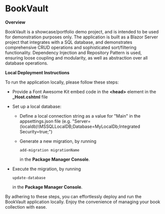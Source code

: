 # BookVault

**Overview**

BookVault is a showcase/portfolio demo project, and is intended to be used for demonstration purposes only. The application is built as a Blazor Server project that integrates with a SQL database, and demonstrates comprehensive CRUD operations and sophisticated sort/filtering functionality. Dependency Injection and Repository Pattern is used, ensuring loose coupling and modularity, as well as abstraction over all database operations. 

**Local Deployment Instructions**

To run the application locally, please follow these steps:

- Provide a Font Awesome Kit embed code in the **\<head\>** element in the **\_Host.cshtml** file

- Set up a local database:

  - Define a local connection string as a value for "Main" in the appsettings.json file (e.g. "Server=(localdb)\\MSSQLLocalDB;Database=MyLocalDb;Integrated Security=true;")
  - Generate a new migration, by running

    ```
    add-migration migrationName
    ```

    in the **Package Manager Console**.

- Execute the migration, by running

  ```
  update-database
  ```

  in the **Package Manager Console**.

By adhering to these steps, you can effortlessly deploy and run the BookVault application locally. Enjoy the convenience of managing your book collection with ease.
